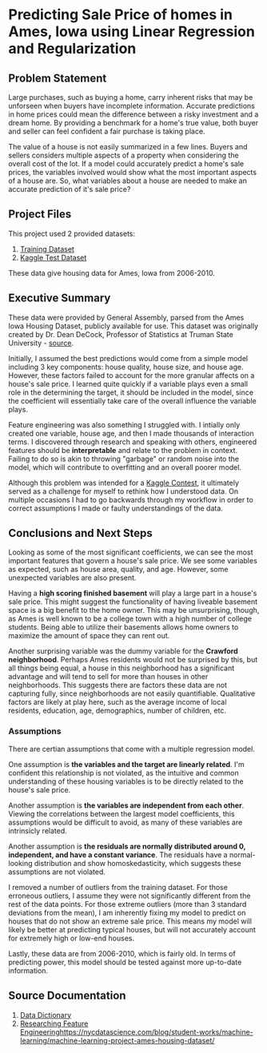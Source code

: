 # Predicting Sale Price of homes in Ames, Iowa using Linear Regression and Regularization

## Problem Statement
Large purchases, such as buying a home, carry inherent risks that may be unforseen when buyers have incomplete information. Accurate predictions in home prices could mean the difference between a risky investment and a dream home. By providing a benchmark for a home's true value, both buyer and seller can feel confident a fair purchase is taking place.  

The value of a house is not easily summarized in a few lines. Buyers and sellers considers multiple aspects of a property when considering the overall cost of the lot. If a model could accurately predict a home's sale prices, the variables involved would show what the most important aspects of a house are. So, what variables about a house are needed to make an accurate prediction of it's sale price?

## Project Files
This project used 2 provided datasets:
1. [Training Dataset](https://git.generalassemb.ly/mahdi/project_2/blob/master/datasets/train.csv)
2. [Kaggle Test Dataset](https://git.generalassemb.ly/mahdi/project_2/blob/master/datasets/test.csv)

These data give housing data for Ames, Iowa from 2006-2010.

## Executive Summary
These data were provided by General Assembly, parsed from the Ames Iowa Housing Dataset, publicly available for use. This 
dataset was originally created by Dr. Dean DeCock, Professor of Statistics at Truman State University - [source](http://jse.amstat.org/v19n3/decock/DataDocumentation.txt).  

Initially, I assumed the best predictions would come from a simple model including 3 key components: house quality, house size, and house age. However, these factors failed to account for the more granular affects on a house's sale price. I learned quite quickly if a variable plays even a small role in the determining the target, it should be included in the model, since the coefficient will essentially take care of the overall influence the variable plays.

Feature engineering was also something I struggled with. I intially only created one variable, house age, and then I made thousands of interaction terms. I discovered through research and speaking with others, engineered features should be __interpretable__ and relate to the problem in context. Failing to do so is akin to throwing "garbage" or random noise into the model, which will contribute to overfitting and an overall poorer model.

Although this problem was intended for a [Kaggle Contest](https://www.kaggle.com/c/dsi-us-8-project-2-regression-challenge), it ultimately served as a challenge for myself to rethink how I understood data. On multiple occasions I had to go backwards through my workflow in order to correct assumptions I made or faulty understandings of the data.

## Conclusions and Next Steps
Looking as some of the most significant coefficients, we can see the most important features that govern a house's sale price. We see some variables as expected, such as house area, quality, and age. However, some unexpected variables are also present.  

Having a __high scoring finished basement__ will play a large part in a house's sale price. This might suggest the functionality of having liveable basement space is a big benefit to the home owner. This may be unsurprising, though, as Ames is well known to be a college town with a high number of college students. Being able to utilize their basements allows home owners to maximize the amount of space they can rent out.  

Another surprising variable was the dummy variable for the __Crawford neighborhood__. Perhaps Ames residents would not be surprised by this, but all things being equal, a house in this neighborhood has a significant advantage and will tend to sell for more than houses in other neighborhoods. This suggests there are factors these data are not capturing fully, since neighborhoods are not easily quantifiable. Qualitative factors are likely at play here, such as the average income of local residents, education, age, demographics, number of children, etc.

### Assumptions
There are certian assumptions that come with a multiple regression model.  

One assumption is __the variables and the target are linearly related__. I'm confident this relationship is not violated, as the intuitive and common understanding of these housing variables is to be directly related to the house's sale price.

Another assumption is __the variables are independent from each other__. Viewing the correlations between the largest model coefficients, this assumptions would be difficult to avoid, as many of these variables are intrinsicly related.

Another assumption is __the residuals are normally distributed around 0, independent, and have a constant variance__. The residuals have a normal-looking distribution and show homoskedasticity, which suggests these assumptions are not violated.

I removed a number of outliers from the training dataset. For those erroneous outliers, I assume they were not significantly different from the rest of the data points. For those extreme outliers (more than 3 standard deviations from the mean), I am inherently fixing my model to predict on houses that do not show an extreme sale price. This means my model will likely be better at predicting typical houses, but will not accurately account for extremely high or low-end houses.

Lastly, these data are from 2006-2010, which is fairly old. In terms of predicting power, this model should be tested against more up-to-date information.

## Source Documentation
1. [Data Dictionary](http://jse.amstat.org/v19n3/decock/DataDocumentation.txt)
2. [Researching Feature Engineering]()https://nycdatascience.com/blog/student-works/machine-learning/machine-learning-project-ames-housing-dataset/